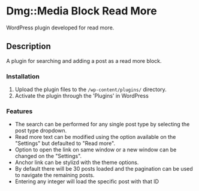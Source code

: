 # Dmg::Media Block Read More

WordPress plugin developed for read more.

## Description 

A plugin for searching and adding a post as a read more block.

### Installation

1. Upload the plugin files to the `/wp-content/plugins/` directory.
2. Activate the plugin through the 'Plugins' in WordPress

### Features
* The search can be performed for any single post type by selecting the post type dropdown.
* Read more text can be modified using the option available on the "Settings" but defaulted to "Read more".
* Option to open the link on same window or a new window can be changed on the "Settings".
* Anchor link can be stylizd with the theme options.
* By default there will be 30 posts loaded and the pagination can be used to navigate the remaining posts.
* Entering any integer will load the specific post with that ID